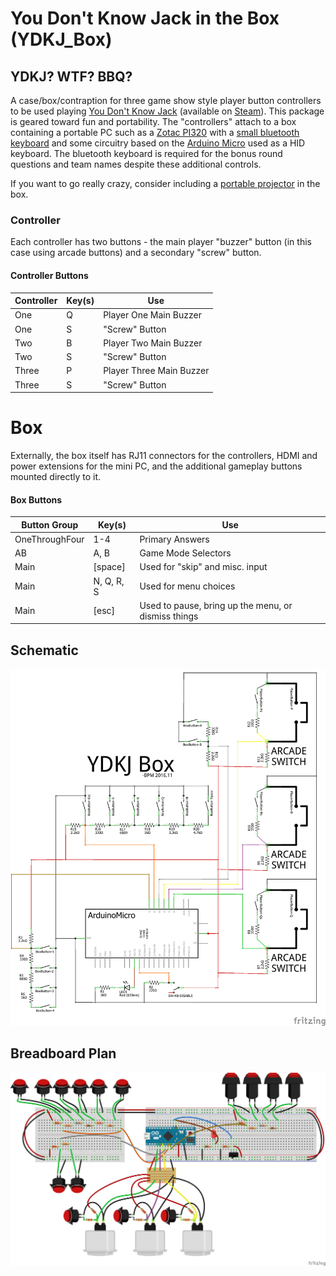 # You Don't Know Jack in the Box (YDKJ_Box)

## YDKJ? WTF? BBQ?

A case/box/contraption for three game show style player button controllers to be used playing [You Don't Know Jack](https://en.wikipedia.org/wiki/You_Don%27t_Know_Jack_\(video_game_series\)) (available on [Steam](http://store.steampowered.com/sub/33692/)). This package is geared toward fun and portability. The "controllers" attach to a box containing a portable PC such as a [Zotac PI320](https://www.zotac.com/us/product/mini_pcs/pi320) with a [small bluetooth keyboard](http://www.centralcomputers.com/p-383937-comkia-mobikeys-b405-bluetooth-keyboardwith-touchpadproduct.aspx) and some circuitry based on the [Arduino Micro](https://www.arduino.cc/en/Main/ArduinoBoardMicro) used as a HID keyboard. The bluetooth keyboard is required for the bonus round questions and team names despite these additional controls.

If you want to go really crazy, consider including a [portable projector](https://rif6.com/product/cube/) in the box.

### Controller

Each controller has two buttons - the main  player "buzzer" button (in this case using arcade buttons) and a secondary "screw" button.

#### Controller Buttons

|Controller|Key(s)|Use|
|----|----|----|
|One|Q|Player One Main Buzzer|
|One|S|"Screw" Button|
|Two|B|Player Two Main Buzzer|
|Two|S|"Screw" Button|
|Three|P|Player Three Main Buzzer|
|Three|S|"Screw" Button|

# Box

Externally, the box itself has RJ11 connectors for the controllers, HDMI and power extensions for the mini PC, and the additional gameplay buttons mounted directly to it.

#### Box Buttons

|Button Group|Key(s)|Use|
|----|----|----|
|OneThroughFour|1-4|Primary Answers|
|AB|A, B|Game Mode Selectors|
|Main|[space]|Used for "skip" and misc. input|
|Main|N, Q, R, S|Used for menu choices|
|Main|[esc]|Used to pause, bring up the menu, or dismiss things|

## Schematic

![Schematic](circuit_plan_schem.png?raw=true "Schematic")

## Breadboard Plan

![Breadboard Plan](circuit_plan_bb.png?raw=true "Breadboard Plan")
